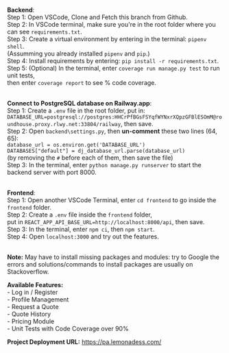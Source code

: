 **Backend**:<br>
Step 1: Open VSCode, Clone and Fetch this branch from Github.<br>
Step 2: In VSCode terminal, make sure you're in the root folder where you can see ```requirements.txt```. <br>
Step 3: Create a virtual environment by entering in the terminal: ```pipenv shell```.<br>
(Assumming you already installed ```pipenv``` and ```pip```.)<br>
Step 4: Install requirements by entering: ```pip install -r requirements.txt```.<br>
Step 5: (Optional) In the terminal, enter ```coverage run manage.py test``` to run unit tests, <br>
then enter ```coverage report``` to see % code coverage.<br><br>

**Connect to PostgreSQL database on Railway.app**:<br>
Step 1: Create a ```.env``` file in the root folder, put in: <br>
```DATABASE_URL=postgresql://postgres:HHCrPfBGsFSYqfWYNxrXQpzGFBlESOmM@roundhouse.proxy.rlwy.net:33804/railway```, then save.<br>
Step 2: Open ```backend\settings.py```, then **un-comment** these two lines (64, 65):<br>
```database_url = os.environ.get('DATABASE_URL')``` <br>
```DATABASES["default"] = dj_database_url.parse(database_url)```<br>
(by removing the ```#``` before each of them, then save the file)<br>
Step 3: In the terminal, enter ```python manage.py runserver``` to start the backend server with port 8000.<br><br>

**Frontend**:<br>
Step 1: Open another VSCode Terminal, enter ```cd frontend``` to go inside the ```frontend``` folder.<br> 
Step 2: Create a ```.env``` file inside the ```frontend``` folder, <br>
put in ```REACT_APP_API_BASE_URL=http://localhost:8000/api```, then save.<br>
Step 3: In the terminal, enter ```npm ci```, then ```npm start```.<br>
Step 4: Open ```localhost:3000``` and try out the features.<br><br>

**Note:** May have to install missing packages and modules: try to Google the errors and solutions/commands to install packages are usually on Stackoverflow.
<br>

**Available Features:**<br>
    - Log in / Register <br>
    - Profile Management <br>
    - Request a Quote <br>
    - Quote History <br>
    - Pricing Module<br>
    - Unit Tests with Code Coverage over 90%<br>

**Project Deployment URL:** https://pa.lemonadess.com/ <br><br>

